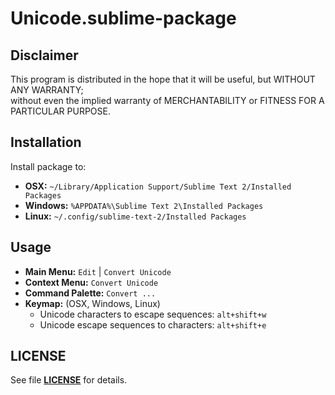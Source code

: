 Unicode.sublime-package
=======================

Disclaimer
----------
This program is distributed in the hope that it will be useful, but WITHOUT ANY WARRANTY;  
without even the implied warranty of MERCHANTABILITY or FITNESS FOR A PARTICULAR PURPOSE.  

Installation
------------
Install package to:

* __OSX:__ `~/Library/Application Support/Sublime Text 2/Installed Packages`
* __Windows:__ `%APPDATA%\Sublime Text 2\Installed Packages`
* __Linux:__ `~/.config/sublime-text-2/Installed Packages`

Usage
-----
* __Main Menu:__ `Edit` | `Convert Unicode`  
* __Context Menu:__ `Convert Unicode`  
* __Command Palette:__ `Convert ...`  
* __Keymap:__ (OSX, Windows, Linux)  
  * Unicode characters to escape sequences: `alt+shift+w`  
  * Unicode escape sequences to characters: `alt+shift+e`  

LICENSE
-------
See file [__LICENSE__](../master/LICENSE) for details.  